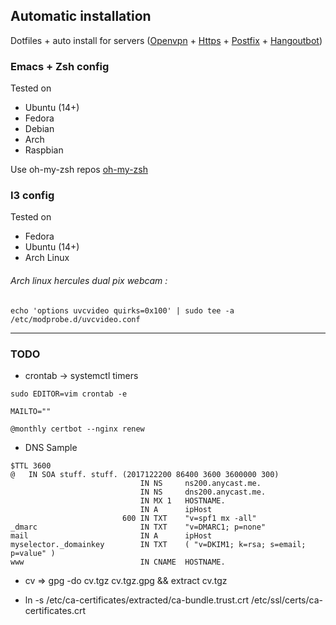 ## Automatic installation

Dotfiles + auto install for servers
([Openvpn](https://github.com/Exocen/OpenVPN-install) + [Https](https://github.com/exocen/Web-Mail-Server) + [Postfix](https://github.com/exocen/Web-Mail-Server) + [Hangoutbot](https://github.com/exocen/hangoutsbot))

### Emacs + Zsh config

Tested on
* Ubuntu (14+)
* Fedora
* Debian
* Arch
* Raspbian

Use oh-my-zsh repos [oh-my-zsh](https://github.com/exocen/oh-my-zsh.git)

### I3 config

Tested on
* Fedora
* Ubuntu (14+)
* Arch Linux

###### Arch linux hercules dual pix webcam :
```shell
echo 'options uvcvideo quirks=0x100' | sudo tee -a /etc/modprobe.d/uvcvideo.conf
```

---

### TODO
* crontab -> systemctl timers
````
sudo EDITOR=vim crontab -e
````
````
MAILTO=""

@monthly certbot --nginx renew
````

* DNS Sample
````
$TTL 3600
@	IN SOA stuff. stuff. (2017122200 86400 3600 3600000 300)
                             IN NS     ns200.anycast.me.
                             IN NS     dns200.anycast.me.
                             IN MX 1   HOSTNAME.
                             IN A      ipHost
                         600 IN TXT    "v=spf1 mx -all"
_dmarc                       IN TXT    "v=DMARC1; p=none"
mail                         IN A      ipHost
myselector._domainkey        IN TXT    ( "v=DKIM1; k=rsa; s=email; p=value" )
www                          IN CNAME  HOSTNAME.
````

* cv => gpg -do cv.tgz cv.tgz.gpg && extract cv.tgz

* ln -s /etc/ca-certificates/extracted/ca-bundle.trust.crt /etc/ssl/certs/ca-certificates.crt
